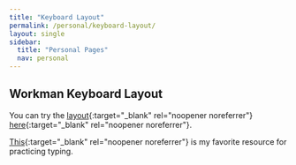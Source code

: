 ```yaml
---
title: "Keyboard Layout"
permalink: /personal/keyboard-layout/
layout: single
sidebar:
  title: "Personal Pages"
  nav: personal
---
```


## Workman Keyboard Layout
You can try the [layout](https://workmanlayout.org){:target="_blank" rel="noopener noreferrer"} [here](https://www.keybr.com){:target="_blank" rel="noopener noreferrer"}.

[This](https://www.keyhero.com/free-typing-test){:target="_blank" rel="noopener noreferrer"} is my favorite resource for practicing typing.
